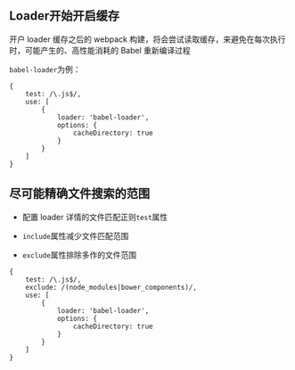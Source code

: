 ## Loader开始开启缓存

开户 loader 缓存之后的 webpack 构建，将会尝试读取缓存，来避免在每次执行时，可能产生的、高性能消耗的 Babel 重新编译过程

`babel-loader`为例：

```
{
    test: /\.js$/,
    use: [
        {
            loader: 'babel-loader',
            options: {
                cacheDirectory: true
            }
        }
    ]
}
```

## 尽可能精确文件搜索的范围

- 配置 loader 详情的文件匹配正则`test`属性

- `include`属性减少文件匹配范围

- `exclude`属性排除多作的文件范围


```
{
    test: /\.js$/,
    exclude: /(node_modules|bower_components)/,
    use: [
        {
            loader: 'babel-loader',
            options: {
                cacheDirectory: true
            }
        }
    ]
}
```

